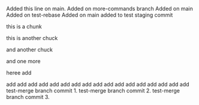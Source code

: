 Added this line on main.
Added on more-commands branch
Added on main
Added on test-rebase
Added on main
added to test staging commit


this is a chunk


this is another chuck


and another chuck

and one more

heree
add

add
add
add
add
add
add
add
add
add
add
add
add
add
add
add
add
add
test-merge branch commit 1.
test-merge branch commit 2.
test-merge branch commit 3.
